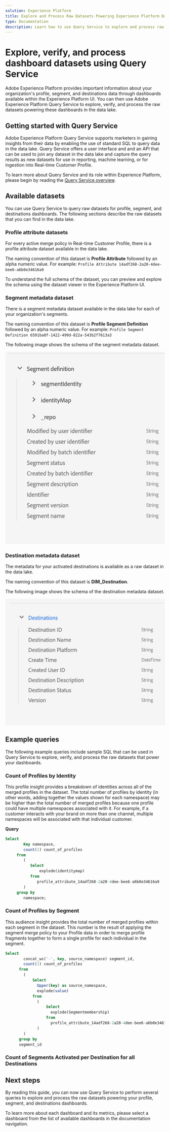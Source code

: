 ```yaml
---
solution: Experience Platform
title: Explore and Process Raw Datasets Powering Experience Platform Dashboards
type: Documentation
description: Learn how to use Query Service to explore and process raw datasets powering profile, segment, and destination dashboards in Experience Platform.
---
```


# Explore, verify, and process dashboard datasets using Query Service

Adobe Experience Platform provides important information about your organization's profile, segment, and destinations data through dashboards available within the Experience Platform UI. You can then use Adobe Experience Platform Query Service to explore, verify, and process the raw datasets powering these dashboards in the data lake.

## Getting started with Query Service 

Adobe Experience Platform Query Service supports marketers in gaining insights from their data by enabling the use of standard SQL to query data in the data lake. Query Service offers a user interface and and an API that can be used to join any dataset in the data lake and capture the query results as new datasets for use in reporting, machine learning, or for ingestion into Real-time Customer Profile. 

To learn more about Query Service and its role within Experience Platform, please begin by reading the [Query Service overview](../query-service/home.md).

## Available datasets

You can use Query Service to query raw datasets for profile, segment, and destinations dashboards. The following sections describe the raw datasets that you can find in the data lake.

### Profile attribute datasets

For every active merge policy in Real-time Customer Profile, there is a profile attribute dataset available in the data lake. 

The naming convention of this dataset is **Profile Attribute** followed by an alpha numeric value. For example: `Profile Attribute 14adf268-2a20-4dee-bee6-a6b0e34616a9`

To understand the full schema of the dataset, you can preview and explore the schema using the dataset viewer in the Experience Platform UI.

### Segment metadata dataset

There is a segment metadata dataset available in the data lake for each of your organization's segments.

The naming convention of this dataset is **Profile Segment Definition** followed by an alpha numeric value. For example: `Profile Segment Definition 6591ba8f-1422-499d-822a-543b2f7613a3`

The following image shows the schema of the segment metadata dataset.

![](images/query/segment-metadata.png)

### Destination metadata dataset

The metadata for your activated destinations is available as a raw dataset in the data lake.

The naming convention of this dataset is **DIM_Destination**.

The following image shows the schema of the destination metadata dataset.

![](images/query/destinations-metadata.png)

## Example queries

The following example queries include sample SQL that can be used in Query Service to explore, verify, and process the raw datasets that power your dashboards.

### Count of Profiles by Identity

This profile insight provides a breakdown of identities across all of the merged profiles in the dataset. The total number of profiles by identity (in other words, adding together the values shown for each namespace) may be higher than the total number of merged profiles because one profile could have multiple namespaces associated with it. For example, if a customer interacts with your brand on more than one channel, multiple namespaces will be associated with that individual customer.

**Query**

```sql
Select
        Key namespace,
        count(1) count_of_profiles
     from
        (
           Select
               explode(identitymap)
           from
              profile_attribute_14adf268-2a20-4dee-bee6-a6b0e34616a9
        )
     group by
        namespace;
```

### Count of Profiles by Segment

This audience insight provides the total number of merged profiles within each segment in the dataset. This number is the result of applying the segment merge policy to your Profile data in order to merge profile fragments together to form a single profile for each individual in the segment. 

```sql
Select          
        concat_ws('-', key, source_namespace) segment_id,
        count(1) count_of_profiles
      from
        (
            Select
              Upper(key) as source_namespace,
              explode(value)
            from
              (
                  Select
                    explode(Segmentmembership)
                  from
                    profile_attribute_14adf268-2a20-4dee-bee6-a6b0e34616a9
              )
        )
      group by
      segment_id
```

### Count of Segments Activated per Destination for all Destinations

## Next steps

By reading this guide, you can now use Query Service to perform several queries to explore and process the raw datasets powering your profile, segment, and destinations dashboards. 

To learn more about each dashboard and its metrics, please select a dashboard from the list of available dashboards in the documentation navigation.
